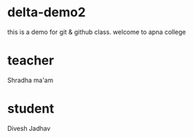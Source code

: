 # delta-demo2
this is a demo for git &amp; github class.
welcome to apna college 

# teacher 
Shradha ma'am

# student 
Divesh Jadhav
